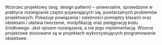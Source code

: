Wzorzec projektowy (ang. design pattern) – uniwersalne, sprawdzone w praktyce rozwiązanie często pojawiających się, powtarzalnych problemów projektowych. Pokazuje powiązania i zależności pomiędzy klasami oraz obiektami i ułatwia tworzenie, modyfikację oraz pielęgnację kodu źródłowego. Jest opisem rozwiązania, a nie jego implementacją. Wzorce projektowe stosowane są w projektach wykorzystujących programowanie obiektowe.

